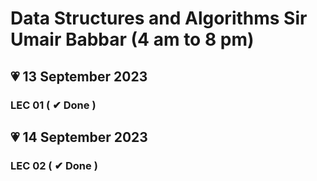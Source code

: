 # Data Structures and Algorithms Sir Umair Babbar (4 am to 8 pm)

## 💗 13 September 2023

### LEC 01 ( ✔ Done )

## 💗 14 September 2023

### LEC 02 ( ✔ Done )
